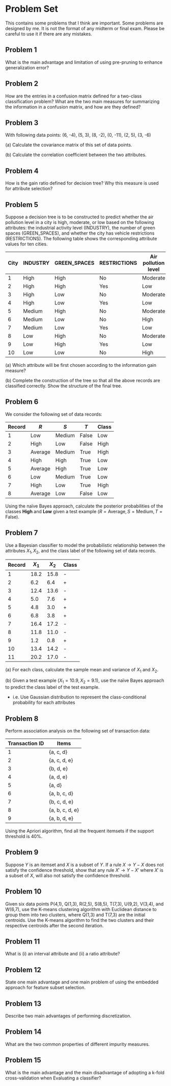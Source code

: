 # Problem Set

This contains some problems that I think are important. Some problems are designed by me. It is not the format of any midterm or final exam. Please be careful to use it if there are any mistakes.

## Problem 1

What is the main advantage and limitation of using pre-pruning to enhance generalization error?

## Problem 2

How are the entries in a confusion matrix defined for a two-class classification problem? What are the two main measures for summarizing the information in a confusion matrix, and how are they defined?

## Problem 3
   
With following data points: (6, -4), (5, 3), (8, -2), (0, -11), (2, 5),
(3, -6)

(a) Calculate the covariance matrix of this set of data points.

(b) Calculate the correlation coefficient between the two attributes.

## Problem 4

How is the gain ratio defined for decision tree? Why this measure is used for attribute selection?

## Problem 5

Suppose a decision tree is to be constructed to predict whether the air pollution level in a city is high, moderate, or low based on the following attributes: the industrial activity level (INDUSTRY), the number of green spaces (GREEN_SPACES), and whether the city has vehicle restrictions (RESTRICTIONS). The following table shows the corresponding attribute values for ten cities.

| City | INDUSTRY | GREEN_SPACES | RESTRICTIONS | Air pollution level |
|------|----------|--------------|--------------|---------------------|
| 1    | High     | High         | No           | Moderate            |
| 2    | High     | High         | Yes          | Low                 |
| 3    | High     | Low          | No           | Moderate            |
| 4    | High     | Low          | Yes          | Low                 |
| 5    | Medium   | High         | No           | Moderate            |
| 6    | Medium   | Low          | No           | High                |
| 7    | Medium   | Low          | Yes          | Low                 |
| 8    | Low      | High         | No           | Moderate            |
| 9    | Low      | High         | Yes          | Low                 |
| 10   | Low      | Low          | No           | High                |

(a) Which attribute will be first chosen according to the information gain measure?

(b) Complete the construction of the tree so that all the above records are classified correctly. Show the structure of the final tree.

## Problem 6

We consider the following set of data records: 
   
| Record | $R$      | $S$       | $T$      | Class |
|--------|----------|-----------|----------|-------|
| 1      | Low      | Medium    | False    | Low   |
| 2      | High     | Low       | False    | High  |
| 3      | Average  | Medium    | True     | High  |
| 4      | High     | High      | True     | Low   |
| 5      | Average  | High      | True     | Low   |
| 6      | Low      | Medium    | True     | Low   |
| 7      | High     | Low       | True     | High  |
| 8      | Average  | Low       | False    | Low   |

Using the naïve Bayes approach, calculate the posterior probabilities of the classes **High** and **Low** given a test example $(R=\text{Average}, S=\text{Medium}, T=\text{False})$.

## Problem 7

Use a Bayesian classifier to model the probabilistic relationship between the attributes $X_1, X_2$, and the class label of the following set of data records.

| Record | $X_1$     | $X_2$     | Class |
|--------|-----------|-----------|-------|
| 1      | 18.2      | 15.8      | -     |
| 2      | 6.2       | 6.4       | +     |
| 3      | 12.4      | 13.6      | -     |
| 4      | 5.0       | 7.6       | +     |
| 5      | 4.8       | 3.0       | +     |
| 6      | 6.8       | 3.8       | +     |
| 7      | 16.4      | 17.2      | -     |
| 8      | 11.8      | 11.0      | -     |
| 9      | 1.2       | 0.8       | +     |
| 10     | 13.4      | 14.2      | -     |
| 11     | 20.2      | 17.0      | -     |

(a) For each class, calculate the sample mean and variance of $X_1$ and $X_2$.

(b) Given a test example $(X_1=10.9, X_2=9.1)$, use the naïve Bayes approach to predict the class label of the test example. 
- i.e. Use Gaussian distribution to represent the class-conditional probability for each attributes

## Problem 8

Perform association analysis on the following set of transaction data:

| Transaction ID | Items            |
|----------------|------------------|
| 1              | {a, c, d}        |
| 2              | {a, c, d, e}     |
| 3              | {b, d, e}        |
| 4              | {a, d, e}        |
| 5              | {a, d}           |
| 6              | {a, b, c, d}     |
| 7              | {b, c, d, e}     |
| 8              | {a, b, c, d, e}  |
| 9              | {a, b, d, e}     |

Using the Apriori algorithm, find all the frequent itemsets if the support threshold is 40%.

## Problem 9

Suppose $Y$ is an itemset and $X$ is a subset of $Y$. If a rule $X \to Y - X$ does not satisfy the confidence threshold, show that any rule $X' \to Y - X'$ where $X'$ is a subset of $X$, will also not satisfy the confidence threshold.

## Problem 10

Given six data points P(4,1), Q(1,3), R(2,5), S(8,5), T(7,3), U(9,2), V(3,4), and W(6,7), use the K-means clustering algorithm with Euclidean distance to group them into two clusters, where Q(1,3) and T(7,3) are the initial centroids.  Use the K-means algorithm to find the two clusters and their respective centroids after the second iteration.

## Problem 11

What is (i) an interval attribute and (ii) a ratio attribute?

## Problem 12

State one main advantage and one main problem of using the embedded approach for feature subset selection.

## Problem 13

Describe two main advantages of performing discretization.

## Problem 14

What are the two common properties of different impurity measures.

## Problem 15

What is the main advantage and the main disadvantage of adopting a k-fold cross-validation when Evaluating a classifier?